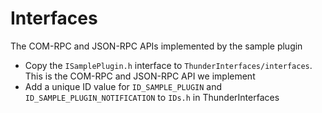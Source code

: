 # Interfaces
The COM-RPC and JSON-RPC APIs implemented by the sample plugin

* Copy the `ISamplePlugin.h` interface to `ThunderInterfaces/interfaces`. This is the COM-RPC and JSON-RPC API we implement
* Add a unique ID value for `ID_SAMPLE_PLUGIN` and `ID_SAMPLE_PLUGIN_NOTIFICATION` to `IDs.h` in ThunderInterfaces